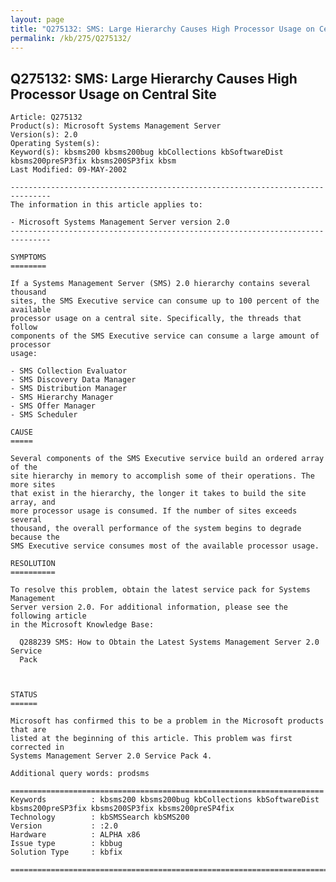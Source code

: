 ```yaml
---
layout: page
title: "Q275132: SMS: Large Hierarchy Causes High Processor Usage on Central Site"
permalink: /kb/275/Q275132/
---
```


## Q275132: SMS: Large Hierarchy Causes High Processor Usage on Central Site

	Article: Q275132
	Product(s): Microsoft Systems Management Server
	Version(s): 2.0
	Operating System(s): 
	Keyword(s): kbsms200 kbsms200bug kbCollections kbSoftwareDist kbsms200preSP3fix kbsms200SP3fix kbsm
	Last Modified: 09-MAY-2002
	
	-------------------------------------------------------------------------------
	The information in this article applies to:
	
	- Microsoft Systems Management Server version 2.0 
	-------------------------------------------------------------------------------
	
	SYMPTOMS
	========
	
	If a Systems Management Server (SMS) 2.0 hierarchy contains several thousand
	sites, the SMS Executive service can consume up to 100 percent of the available
	processor usage on a central site. Specifically, the threads that follow
	components of the SMS Executive service can consume a large amount of processor
	usage:
	
	- SMS Collection Evaluator
	- SMS Discovery Data Manager
	- SMS Distribution Manager
	- SMS Hierarchy Manager
	- SMS Offer Manager
	- SMS Scheduler
	
	CAUSE
	=====
	
	Several components of the SMS Executive service build an ordered array of the
	site hierarchy in memory to accomplish some of their operations. The more sites
	that exist in the hierarchy, the longer it takes to build the site array, and
	more processor usage is consumed. If the number of sites exceeds several
	thousand, the overall performance of the system begins to degrade because the
	SMS Executive service consumes most of the available processor usage.
	
	RESOLUTION
	==========
	
	To resolve this problem, obtain the latest service pack for Systems Management
	Server version 2.0. For additional information, please see the following article
	in the Microsoft Knowledge Base:
	
	  Q288239 SMS: How to Obtain the Latest Systems Management Server 2.0 Service
	  Pack
	
	
	
	STATUS
	======
	
	Microsoft has confirmed this to be a problem in the Microsoft products that are
	listed at the beginning of this article. This problem was first corrected in
	Systems Management Server 2.0 Service Pack 4.
	
	Additional query words: prodsms
	
	======================================================================
	Keywords          : kbsms200 kbsms200bug kbCollections kbSoftwareDist kbsms200preSP3fix kbsms200SP3fix kbsms200preSP4fix 
	Technology        : kbSMSSearch kbSMS200
	Version           : :2.0
	Hardware          : ALPHA x86
	Issue type        : kbbug
	Solution Type     : kbfix
	
	=============================================================================
	

